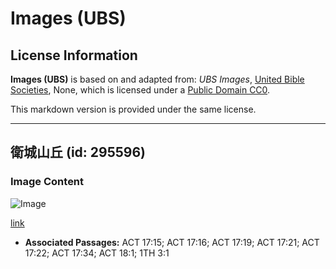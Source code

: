 # Images (UBS)

## License Information

**Images (UBS)** is based on and adapted from: _UBS Images_, [United Bible Societies](https://unitedbiblesocieties.org/), None, which is licensed under a [Public Domain CC0](https://creativecommons.org/public-domain/cc0/).

This markdown version is provided under the same license.



--------------------------------

## 衛城山丘 (id: 295596)

### Image Content

![Image](https://cdn.aquifer.bible/aquifer-content/resources/Media/WEB-0044_acropolis_hill.jpg)

[link](https://cdn.aquifer.bible/aquifer-content/resources/Media/WEB-0044_acropolis_hill.jpg)

* **Associated Passages:** ACT 17:15; ACT 17:16; ACT 17:19; ACT 17:21; ACT 17:22; ACT 17:34; ACT 18:1; 1TH 3:1

